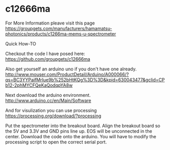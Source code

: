 # c12666ma
For More Information pleave visit this page
https://groupgets.com/manufacturers/hamamatsu-photonics/products/c1266ma-mems-u-spectrometer

Quick How-TO

Checkout the code I have posed here:
https://github.com/groupgets/c12666ma

Also get yourself an arduino uno if you don't have one already. 
http://www.mouser.com/ProductDetail/Arduino/A000066/?qs=BC3YYPaifMrIue9b%252bHtKQg%3D%3D&kpid=630043477&gclid=CPb12-2phMYCFQeKaQodqpYA8w

Next download the arduino environment. 
http://www.arduino.cc/en/Main/Software

And for visulization you can use processing 
https://processing.org/download/?processing


Put the spectrometer into the breakout board. 
Align the breakout board so the 5V and 3.3V and GND pins line up. EOS will be unconnected in the center. 
Download the code onto the arduino. 
You will have to modify the processing script to open the correct serial port. 
